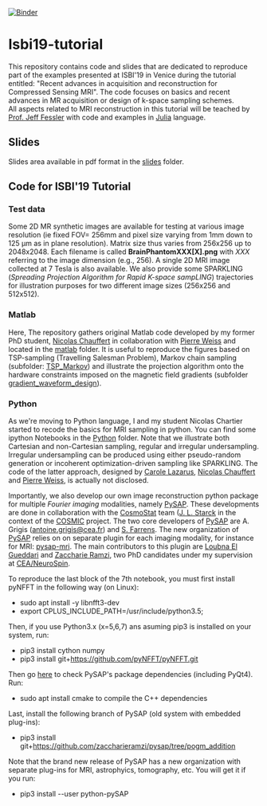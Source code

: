 [![Binder](https://mybinder.org/badge_logo.svg)](https://mybinder.org/v2/gh/philouc/isbi19-tutorial/master)

# Isbi19-tutorial

This repository contains code and slides that are dedicated to reproduce part of the examples presented at ISBI'19 in Venice during the tutorial entitled: "Recent advances in acquisition and reconstruction for Compressed Sensing MRI". The code focuses on basics and recent advances in MR acquisition or design of k-space sampling schemes.  
All aspects related to MRI reconstruction in this tutorial will be teached by [Prof. Jeff Fessler](https://github.com/JeffFessler/MIRT.jl) with code and examples in [Julia](https://julialang.org/) language.

## Slides

Slides area available in pdf format in the [slides](https://github.com/philouc/isbi19-tutorial/tree/master/slides) folder. 

## Code for ISBI'19 Tutorial

### Test data

Some 2D MR synthetic images are available for testing at various image resolution (ie fixed FOV= 256mm and pixel size varying from 1mm down to 125 µm as in plane resolution). Matrix size thus varies from 256x256 up to 2048x2048. Each filename is called **BrainPhantomXXX[X].png** with _XXX_ referring to the image dimension (e.g., 256). A single 2D MRI image collected at 7 Tesla is also available. We also provide some SPARKLING (_Spreading Projection Algorithm for Rapid K-space sampLING_) trajectories for illustration purposes for two different image sizes (256x256 and 512x512). 

### Matlab

Here, The repository gathers original Matlab code developed by my former PhD student, [Nicolas Chauffert](http://chauffertn.free.fr/) in collaboration with [Pierre Weiss](https://www.math.univ-toulouse.fr/~weiss/) and located in the [matlab](https://github.com/philouc/isbi19-tutorial/tree/master/matlab) folder. It is useful to reproduce the figures based on TSP-sampling (Travelling Salesman Problem), Markov chain sampling (subfolder: [TSP_Markov](https://github.com/philouc/isbi19-tutorial/tree/master/matlab/TSP_Markov)) and illustrate the projection algorithm onto the hardware constraints imposed on the magnetic field gradients (subfolder [gradient_waveform_design](https://github.com/philouc/isbi19-tutorial/tree/master/matlab/gradient_waveform_design)).

### Python

As we're moving to Python language, I and my student Nicolas Chartier started to recode the basics for MRI sampling in python. You can find some ipython Notebooks in the [Python](https://github.com/philouc/isbi19-tutorial/tree/master/python) folder. Note that we illustrate both Cartesian and non-Cartesian sampling, regular and irregular undersampling. Irregular undersampling can be produced using either pseudo-random generation or incoherent optimization-driven sampling like SPARKLING. The code of the latter approach, designed by [Carole Lazarus](https://www.linkedin.com/in/carole-lazarus-b44907a6/?originalSubdomain=fr), [Nicolas Chauffert](http://chauffertn.free.fr/) and [Pierre Weiss](https://www.math.univ-toulouse.fr/~weiss/), is actually not disclosed.

Importantly, we also develop our own image reconstruction python package for multiple _Fourier imaging_ modalities, namely [PySAP](https://github.com/CEA-COSMIC/pysap). These developments are done in collaboration with the [CosmoStat](https://cosmostat.org) team ([J. L. Starck](http://jstarck.cosmostat.org/) in the context of the [COSMIC](https://cosmic.cosmostat.org) project. The two core developers of [PySAP](https://github.com/CEA-COSMIC/pysap) are A. Grigis (antoine.grigis@cea.fr) and [S. Farrens](http://www.cosmostat.org/people/sfarrens). The new organization of [PySAP](https://github.com/CEA-COSMIC/pysap) relies on on separate plugin for each imaging modality, for instance for MRI: [pysap-mri](https://github.com/CEA-COSMIC/pysap-mri). The main contributors to this plugin are [Loubna El Gueddari](https://github.com/LElgueddari) and [Zaccharie Ramzi](https://github.com/zaccharieramzi), two PhD candidates under my supervision at [CEA/NeuroSpin](http://joliot.cea.fr/drf/joliot/en/Pages/research_entities/NeuroSpin.aspx). 


To reproduce the last block of the 7th notebook, you must first install pyNFFT in the following way (on Linux):

* sudo apt install -y libnfft3-dev 
* export CPLUS_INCLUDE_PATH=/usr/include/python3.5; 

Then, if you use Python3.x (x=5,6,7) ans asuming pip3 is installed on your system, run:
* pip3 install cython numpy
* pip3 install git+https://github.com/pyNFFT/pyNFFT.git

Then go [here](https://github.com/CEA-COSMIC/pysap) to check PySAP's package dependencies (including PyQt4).
Run: 
* sudo apt install cmake to compile the C++ dependencies

Last, install the following branch of PySAP (old system with embedded plug-ins):
* pip3 install git+https://github.com/zaccharieramzi/pysap/tree/pogm_addition

Note that the brand new release of PySAP has a new organization with separate plug-ins for MRI, astrophyics, tomography, etc.
You will get it if you run:

* pip3 install --user python-pySAP
